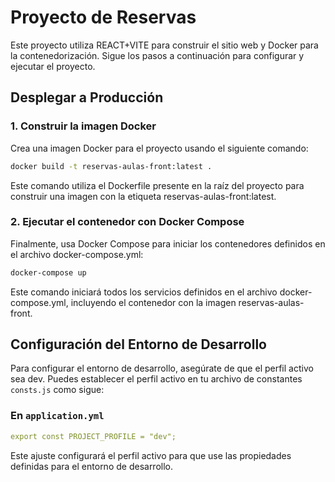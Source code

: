 # Proyecto de Reservas

Este proyecto utiliza REACT+VITE para construir el sitio web y Docker para la contenedorización. Sigue los pasos a continuación para configurar y ejecutar el proyecto.

## Desplegar a Producción

### 1. Construir la imagen Docker
Crea una imagen Docker para el proyecto usando el siguiente comando:
```sh
docker build -t reservas-aulas-front:latest .
```
Este comando utiliza el Dockerfile presente en la raíz del proyecto para construir una imagen con la etiqueta reservas-aulas-front:latest.

### 2. Ejecutar el contenedor con Docker Compose
Finalmente, usa Docker Compose para iniciar los contenedores definidos en el archivo docker-compose.yml:
```sh
docker-compose up
```
Este comando iniciará todos los servicios definidos en el archivo docker-compose.yml, incluyendo el contenedor con la imagen reservas-aulas-front.

## Configuración del Entorno de Desarrollo
Para configurar el entorno de desarrollo, asegúrate de que el perfil activo sea dev. Puedes establecer el perfil activo en tu archivo de constantes `consts.js` como sigue:

### En `application.yml`
```yaml
export const PROJECT_PROFILE = "dev";
```
Este ajuste configurará el perfil activo para que use las propiedades definidas para el entorno de desarrollo.
